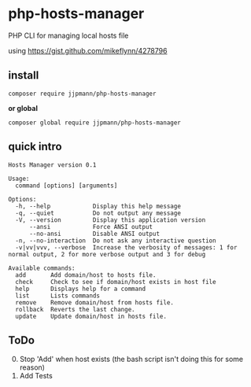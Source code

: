 # php-hosts-manager
PHP CLI for managing local hosts file

using https://gist.github.com/mikeflynn/4278796


## install

    composer require jjpmann/php-hosts-manager

__or global__
    
    composer global require jjpmann/php-hosts-manager

## quick intro

    Hosts Manager version 0.1

    Usage:
      command [options] [arguments]

    Options:
      -h, --help            Display this help message
      -q, --quiet           Do not output any message
      -V, --version         Display this application version
          --ansi            Force ANSI output
          --no-ansi         Disable ANSI output
      -n, --no-interaction  Do not ask any interactive question
      -v|vv|vvv, --verbose  Increase the verbosity of messages: 1 for normal output, 2 for more verbose output and 3 for debug

    Available commands:
      add       Add domain/host to hosts file.
      check     Check to see if domain/host exists in host file
      help      Displays help for a command
      list      Lists commands
      remove    Remove domain/host from hosts file.
      rollback  Reverts the last change.
      update    Update domain/host in hosts file.

## ToDo

0. Stop 'Add' when host exists (the bash script isn't doing this for some reason)
0. Add Tests